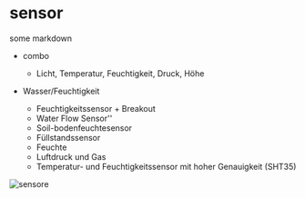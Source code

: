 # sensor
some markdown 

* combo
  * Licht, Temperatur, Feuchtigkeit, Druck, Höhe
  

* Wasser/Feuchtigkeit
  * Feuchtigkeitssensor + Breakout
  * Water Flow Sensor''
  * Soil-bodenfeuchtesensor
  * Füllstandssensor
  * Feuchte
  * Luftdruck und Gas
  * Temperatur- und Feuchtigkeitssensor mit hoher Genauigkeit (SHT35)

![sensore](https://cdn.shopify.com/s/files/1/1386/3791/products/SEN0227-6W4A1797-900x600_large.jpg?v=1525583240)

